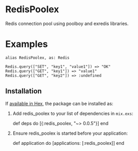 # RedisPoolex

Redis connection pool using poolboy and exredis libraries.

# Examples

    alias RedisPoolex, as: Redis

    Redis.query(["SET", "key1", "value1"]) => "OK"
    Redis.query(["GET", "key1"]) => "value1"
    Redis.query(["GET", "key2"]) => :undefined

## Installation

If [available in Hex](https://hex.pm/packages/redis_poolex), the package can be installed as:

  1. Add redis_poolex to your list of dependencies in `mix.exs`:

        def deps do
          [{:redis_poolex, "~> 0.0.5"}]
        end

  2. Ensure redis_poolex is started before your application:

        def application do
          [applications: [:redis_poolex]]
        end
